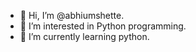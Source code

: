 - 👋 Hi, I’m @abhiumshette.
- 👀 I’m interested in Python programming.
- 🌱 I’m currently learning python.

<!---
abhiumshette/abhiumshette is a ✨ special ✨ repository because its `README.md` (this file) appears on your GitHub profile.
You can click the Preview link to take a look at your changes.
--->
